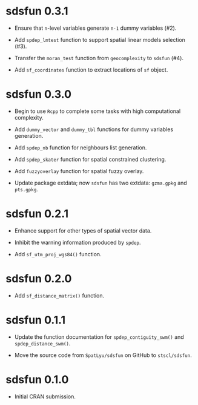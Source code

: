 # sdsfun 0.3.1

* Ensure that `n`-level variables generate `n-1` dummy variables (#2).

* Add `spdep_lmtest` function to support spatial linear models selection (#3).

* Transfer the `moran_test` function from `geocomplexity` to `sdsfun` (#4).

* Add `sf_coordinates` function to extract locations of `sf` object.

# sdsfun 0.3.0

* Begin to use `Rcpp` to complete some tasks with high computational complexity.

* Add `dummy_vector` and `dummy_tbl` functions for dummy variables generation.

* Add `spdep_nb` function for neighbours list generation.

* Add `spdep_skater` function for spatial constrained clustering.

* Add `fuzzyoverlay` function for spatial fuzzy overlay.

* Update package extdata; now `sdsfun` has two extdata: `gzma.gpkg` and `pts.gpkg`.

# sdsfun 0.2.1

* Enhance support for other types of spatial vector data.

* Inhibit the warning information produced by `spdep`.

* Add `sf_utm_proj_wgs84()` function.

# sdsfun 0.2.0

* Add `sf_distance_matrix()` function.

# sdsfun 0.1.1

* Update the function documentation for `spdep_contiguity_swm()` and `spdep_distance_swm()`.

* Move the source code from `SpatLyu/sdsfun` on GitHub to `stscl/sdsfun`.

# sdsfun 0.1.0

* Initial CRAN submission.
